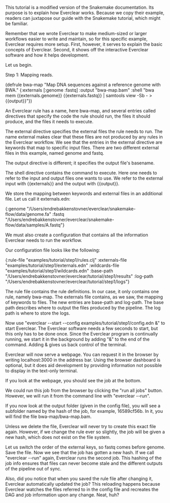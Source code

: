 This tutorial is a modified version of the Snakemake documentation. Its purpose is to explain how Everclear works. Because we copy their example, readers can juxtapose our guide with the Snakemake tutorial, which might be familiar.

Remember that we wrote Everclear to make medium-sized or larger workflows easier to write and maintain, so for this specific example, Everclear requires more setup. First, however, it serves to explain the basic concepts of Everclear. Second, it shows off the interactive Everclear software and how it helps development.

Let us begin.

Step 1: Mapping reads.

(defrule bwa-map
"Map DNA sequences against a reference genome with BWA."
{:externals  [:genome :fastq]
:output    "bwa-map.bam"
:shell     "bwa mem {{externals.genome}} {{externals.fastq}} |
samtools view -Sb - > {{output}}"})

An Everclear rule has a name, here bwa-map, and several entries called directives that specify the code the rule should run, the files it should produce, and the files it needs to execute.

The external directive specifies the external files the rule needs to run. The name external makes clear that these files are not produced by any rules in the Everclear workflow. We see that the entries in the external directive are keywords that map to specific input files. There are two different external files in this example, named genome and fastq.

The output directive is different; it specifies the output file's basename.

The shell directive contains the command to execute. Here one needs to refer to the input and output files one wants to use. We refer to the external input with {{externals}} and the output with {{output}}.

We store the mapping between keywords and external files in an additional file. Let us call it externals.edn:

{:genome "/Users/endrebakkenstovner/everclear/snakemake-flow/data/genome.fa"
:fastq "/Users/endrebakkenstovner/everclear/snakemake-flow/data/samples/A.fastq"}

We must also create a configuration that contains all the information Everclear needs to run the workflow.

Our configuration file looks like the following:

{:rule-file "examples/tutorial/step1/rules.clj"
:externals-file "examples/tutorial/step1/externals.edn"
:wildcards-file "examples/tutorial/step1/wildcards.edn"
:base-path "/Users/endrebakkenstovner/everclear/tutorial/step1/results"
:log-path "/Users/endrebakkenstovner/everclear/tutorial/step1/logs"}

The rule file contains the rule definitions. In our case, it only contains one rule, namely bwa-map. The externals file contains, as we saw, the mapping of keywords to files. The new entries are base-path and log-path. The base path describes where to output the files produced by the pipeline. The log path is where to store the logs.

Now use "everclear --start --config examples/tutorial/step1/config.edn &" to start Everclear. The Everclear software needs a few seconds to start, but this only has to be done once. Since the Everclear program is continually running, we start it in the background by adding "&" to the end of the command. Adding & gives us back control of the terminal.

Everclear will now serve a webpage. You can request it in the browser by writing localhost:3000 in the address bar. Using the browser dashboard is optional, but it does aid development by providing information not possible to display in the text-only terminal.

If you look at the webpage, you should see the job at the bottom.

We could run this job from the browser by clicking the "run all jobs" button. However, we will run it from the command line with "everclear --run".

If you now look at the output folder (given in the config file), you will see a subfolder named by the hash of the job, for example, 16589cf56b. In it, you will find the file bwa-map/bwa-map.bam.

Unless we delete the file, Everclear will never try to create this exact file again. However, if we change the rule ever so slightly, the job will be given a new hash, which does not exist on the file system.

Let us switch the order of the external keys, so fastq comes before genome. Save the file. Now we see that the job has gotten a new hash. If we call "everclear --run" again, Everclear runs the second job. This hashing of the job info ensures that files can never become stale and the different outputs of the pipeline out of sync.

Also, did you notice that when you saved the rule file after changing it, Everclear automatically updated the job? This reloading happens because Everclear watches the files referred to in the config file and recreates the DAG and job information upon any change. Neat, huh?
